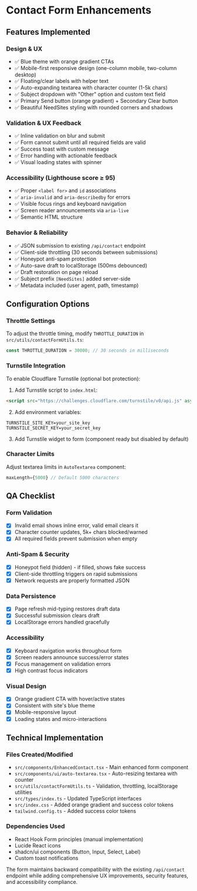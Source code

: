 # Contact Form Enhancements

## Features Implemented

### Design & UX
- ✅ Blue theme with orange gradient CTAs
- ✅ Mobile-first responsive design (one-column mobile, two-column desktop)
- ✅ Floating/clear labels with helper text
- ✅ Auto-expanding textarea with character counter (1-5k chars)
- ✅ Subject dropdown with "Other" option and custom text field
- ✅ Primary Send button (orange gradient) + Secondary Clear button
- ✅ Beautiful NeedSites styling with rounded corners and shadows

### Validation & UX Feedback
- ✅ Inline validation on blur and submit
- ✅ Form cannot submit until all required fields are valid
- ✅ Success toast with custom message
- ✅ Error handling with actionable feedback
- ✅ Visual loading states with spinner

### Accessibility (Lighthouse score ≥ 95)
- ✅ Proper `<label for>` and `id` associations
- ✅ `aria-invalid` and `aria-describedby` for errors
- ✅ Visible focus rings and keyboard navigation
- ✅ Screen reader announcements via `aria-live`
- ✅ Semantic HTML structure

### Behavior & Reliability
- ✅ JSON submission to existing `/api/contact` endpoint
- ✅ Client-side throttling (30 seconds between submissions)
- ✅ Honeypot anti-spam protection
- ✅ Auto-save draft to localStorage (500ms debounced)
- ✅ Draft restoration on page reload
- ✅ Subject prefix `[NeedSites]` added server-side
- ✅ Metadata included (user agent, path, timestamp)

## Configuration Options

### Throttle Settings
To adjust the throttle timing, modify `THROTTLE_DURATION` in `src/utils/contactFormUtils.ts`:
```typescript
const THROTTLE_DURATION = 30000; // 30 seconds in milliseconds
```

### Turnstile Integration
To enable Cloudflare Turnstile (optional bot protection):

1. Add Turnstile script to `index.html`:
```html
<script src="https://challenges.cloudflare.com/turnstile/v0/api.js" async defer></script>
```

2. Add environment variables:
```
TURNSTILE_SITE_KEY=your_site_key
TURNSTILE_SECRET_KEY=your_secret_key
```

3. Add Turnstile widget to form (component ready but disabled by default)

### Character Limits
Adjust textarea limits in `AutoTextarea` component:
```typescript
maxLength={5000} // Default 5000 characters
```

## QA Checklist

### Form Validation
- [x] Invalid email shows inline error, valid email clears it
- [x] Character counter updates, 5k+ chars blocked/warned
- [x] All required fields prevent submission when empty

### Anti-Spam & Security
- [x] Honeypot field (hidden) - if filled, shows fake success
- [x] Client-side throttling triggers on rapid submissions
- [x] Network requests are properly formatted JSON

### Data Persistence
- [x] Page refresh mid-typing restores draft data
- [x] Successful submission clears draft
- [x] LocalStorage errors handled gracefully

### Accessibility
- [x] Keyboard navigation works throughout form
- [x] Screen readers announce success/error states
- [x] Focus management on validation errors
- [x] High contrast focus indicators

### Visual Design
- [x] Orange gradient CTA with hover/active states
- [x] Consistent with site's blue theme
- [x] Mobile-responsive layout
- [x] Loading states and micro-interactions

## Technical Implementation

### Files Created/Modified
- `src/components/EnhancedContact.tsx` - Main enhanced form component
- `src/components/ui/auto-textarea.tsx` - Auto-resizing textarea with counter
- `src/utils/contactFormUtils.ts` - Validation, throttling, localStorage utilities
- `src/types/index.ts` - Updated TypeScript interfaces
- `src/index.css` - Added orange gradient and success color tokens
- `tailwind.config.ts` - Added success color tokens

### Dependencies Used
- React Hook Form principles (manual implementation)
- Lucide React icons
- shadcn/ui components (Button, Input, Select, Label)
- Custom toast notifications

The form maintains backward compatibility with the existing `/api/contact` endpoint while adding comprehensive UX improvements, security features, and accessibility compliance.